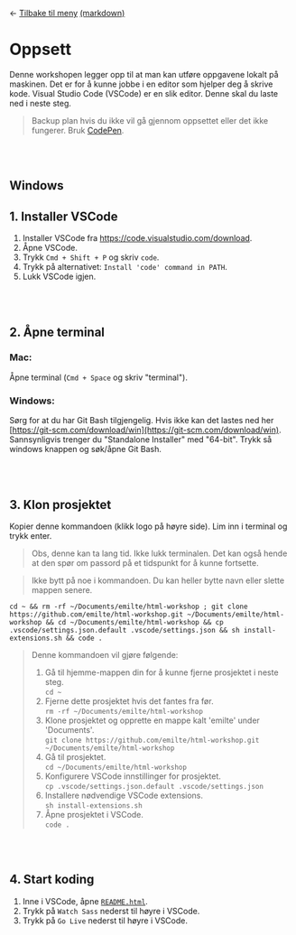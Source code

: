 <link href="base.css" rel="stylesheet" type="text/css" />

← [Tilbake til meny](README.html) [(markdown)](/README.md)

# Oppsett

<!-- NOTE: Users are supposed to view this document in Github, and can therefore not rely on the html generator.  -->

Denne workshopen legger opp til at man kan utføre oppgavene lokalt på maskinen. Det er for å kunne jobbe i en editor som hjelper deg å skrive kode. Visual Studio Code (VSCode) er en slik editor. Denne skal du laste ned i neste steg.

> Backup plan hvis du ikke vil gå gjennom oppsettet eller det ikke fungerer. Bruk [CodePen](https://codepen.io/).

<br>
<br>

## Windows

## 1. Installer VSCode

1. Installer VSCode fra https://code.visualstudio.com/download.
2. Åpne VSCode.
3. Trykk `Cmd + Shift + P` og skriv `code`.
4. Trykk på alternativet: `Install 'code' command in PATH`.
5. Lukk VSCode igjen.

<br>
<br>

## 2. Åpne terminal

### Mac:

Åpne terminal (`Cmd + Space` og skriv "terminal").

### Windows:

Sørg for at du har Git Bash tilgjengelig. Hvis ikke kan det lastes ned her [https://git-scm.com/download/win](https://git-scm.com/download/win). Sannsynligvis trenger du "Standalone Installer" med "64-bit". Trykk så windows knappen og søk/åpne Git Bash.

<br>
<br>

## 3. Klon prosjektet

Kopier denne kommandoen (klikk logo på høyre side). Lim inn i terminal og trykk enter.

> Obs, denne kan ta lang tid. Ikke lukk terminalen. Det kan også hende at den spør om passord på et tidspunkt for å kunne fortsette.

> Ikke bytt på noe i kommandoen. Du kan heller bytte navn eller slette mappen senere.

```
cd ~ && rm -rf ~/Documents/emilte/html-workshop ; git clone https://github.com/emilte/html-workshop.git ~/Documents/emilte/html-workshop && cd ~/Documents/emilte/html-workshop && cp .vscode/settings.json.default .vscode/settings.json && sh install-extensions.sh && code .
```

> Denne kommandoen vil gjøre følgende:
>
> 1. Gå til hjemme-mappen din for å kunne fjerne prosjektet i neste steg. <br> `cd ~`
> 2. Fjerne dette prosjektet hvis det fantes fra før. <br> `rm -rf ~/Documents/emilte/html-workshop`
> 3. Klone prosjektet og opprette en mappe kalt 'emilte' under 'Documents'. <br> `git clone https://github.com/emilte/html-workshop.git ~/Documents/emilte/html-workshop`
> 4. Gå til prosjektet. <br> `cd ~/Documents/emilte/html-workshop`
> 5. Konfigurere VSCode innstillinger for prosjektet. <br> `cp .vscode/settings.json.default .vscode/settings.json`
> 6. Installere nødvendige VSCode extensions. <br> `sh install-extensions.sh`
> 7. Åpne prosjektet i VSCode. <br> `code .`

<br>
<br>

## 4. Start koding

1. Inne i VSCode, åpne [`README.html`](README.html).
2. Trykk på `Watch Sass` nederst til høyre i VSCode.
3. Trykk på `Go Live` nederst til høyre i VSCode.
